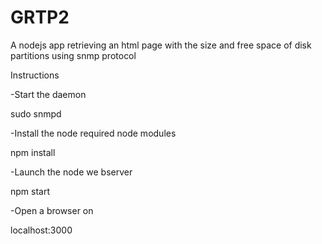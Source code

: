 # GRTP2
A nodejs app retrieving an html page with the size and free space of disk partitions using snmp protocol

Instructions


-Start the daemon

sudo snmpd

-Install the node required node modules

npm install

-Launch the node we bserver

npm start

-Open a browser on

localhost:3000


